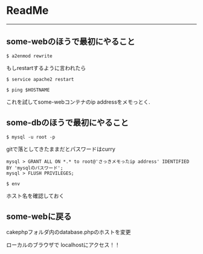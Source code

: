 # ReadMe
---
## some-webのほうで最初にやること

```
$ a2enmod rewrite
```
もしrestartするように言われたら

```
$ service apache2 restart
```

```
$ ping $HOSTNAME
```
これを試してsome-webコンテナのip addressをメモっとく.

## some-dbのほうで最初にやること
```
$ mysql -u root -p
```
gitで落としてきたままだとパスワードはcurry

```
mysql > GRANT ALL ON *.* to root@'さっきメモったip address' IDENTIFIED BY 'mysqlのパスワード';
mysql > FLUSH PRIVILEGES;
```

```
$ env
```
ホスト名を確認しておく

## some-webに戻る
cakephpフォルダ内のdatabase.phpのホストを変更

ローカルのブラウザで localhostにアクセス！！